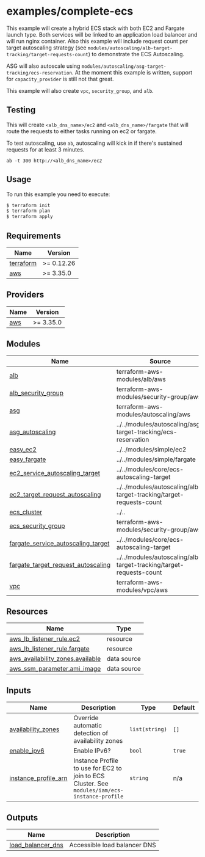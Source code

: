 # examples/complete-ecs

This example will create a hybrid ECS stack with both EC2 and Fargate launch type.
Both services will be linked to an application load balancer and will run nginx container.
Also this example will include request count per target autoscaling strategy (see `modules/autoscaling/alb-target-tracking/target-requests-count`) to demonstrate the ECS Autoscaling.

ASG will also autoscale using `modules/autoscaling/asg-target-tracking/ecs-reservation`.
At the moment this example is written, support for `capacity_provider` is still not that great.

This example will also create `vpc`, `security_group`, and `alb`.

## Testing
This will create `<alb_dns_name>/ec2` and `<alb_dns_name>/fargate` that will route the requests to either tasks running on ec2 or fargate.

To test autoscaling, use `ab`, autoscaling will kick in if there's sustained requests for at least 3 minutes.

`ab -t 300 http://<alb_dns_name>/ec2`

## Usage

To run this example you need to execute:

```bash
$ terraform init
$ terraform plan
$ terraform apply
```

<!-- BEGINNING OF PRE-COMMIT-TERRAFORM DOCS HOOK -->
## Requirements

| Name | Version |
|------|---------|
| <a name="requirement_terraform"></a> [terraform](#requirement\_terraform) | >= 0.12.26 |
| <a name="requirement_aws"></a> [aws](#requirement\_aws) | >= 3.35.0 |

## Providers

| Name | Version |
|------|---------|
| <a name="provider_aws"></a> [aws](#provider\_aws) | >= 3.35.0 |

## Modules

| Name | Source | Version |
|------|--------|---------|
| <a name="module_alb"></a> [alb](#module\_alb) | terraform-aws-modules/alb/aws | ~> 5 |
| <a name="module_alb_security_group"></a> [alb\_security\_group](#module\_alb\_security\_group) | terraform-aws-modules/security-group/aws | ~> 3 |
| <a name="module_asg"></a> [asg](#module\_asg) | terraform-aws-modules/autoscaling/aws | ~> 3.0 |
| <a name="module_asg_autoscaling"></a> [asg\_autoscaling](#module\_asg\_autoscaling) | ../../modules/autoscaling/asg-target-tracking/ecs-reservation |  |
| <a name="module_easy_ec2"></a> [easy\_ec2](#module\_easy\_ec2) | ../../modules/simple/ec2 |  |
| <a name="module_easy_fargate"></a> [easy\_fargate](#module\_easy\_fargate) | ../../modules/simple/fargate |  |
| <a name="module_ec2_service_autoscaling_target"></a> [ec2\_service\_autoscaling\_target](#module\_ec2\_service\_autoscaling\_target) | ../../modules/core/ecs-autoscaling-target |  |
| <a name="module_ec2_target_request_autoscaling"></a> [ec2\_target\_request\_autoscaling](#module\_ec2\_target\_request\_autoscaling) | ../../modules/autoscaling/alb-target-tracking/target-requests-count |  |
| <a name="module_ecs_cluster"></a> [ecs\_cluster](#module\_ecs\_cluster) | ../.. |  |
| <a name="module_ecs_security_group"></a> [ecs\_security\_group](#module\_ecs\_security\_group) | terraform-aws-modules/security-group/aws | ~> 3 |
| <a name="module_fargate_service_autoscaling_target"></a> [fargate\_service\_autoscaling\_target](#module\_fargate\_service\_autoscaling\_target) | ../../modules/core/ecs-autoscaling-target |  |
| <a name="module_fargate_target_request_autoscaling"></a> [fargate\_target\_request\_autoscaling](#module\_fargate\_target\_request\_autoscaling) | ../../modules/autoscaling/alb-target-tracking/target-requests-count |  |
| <a name="module_vpc"></a> [vpc](#module\_vpc) | terraform-aws-modules/vpc/aws | ~> 2 |

## Resources

| Name | Type |
|------|------|
| [aws_lb_listener_rule.ec2](https://registry.terraform.io/providers/hashicorp/aws/latest/docs/resources/lb_listener_rule) | resource |
| [aws_lb_listener_rule.fargate](https://registry.terraform.io/providers/hashicorp/aws/latest/docs/resources/lb_listener_rule) | resource |
| [aws_availability_zones.available](https://registry.terraform.io/providers/hashicorp/aws/latest/docs/data-sources/availability_zones) | data source |
| [aws_ssm_parameter.ami_image](https://registry.terraform.io/providers/hashicorp/aws/latest/docs/data-sources/ssm_parameter) | data source |

## Inputs

| Name | Description | Type | Default | Required |
|------|-------------|------|---------|:--------:|
| <a name="input_availability_zones"></a> [availability\_zones](#input\_availability\_zones) | Override automatic detection of availability zones | `list(string)` | `[]` | no |
| <a name="input_enable_ipv6"></a> [enable\_ipv6](#input\_enable\_ipv6) | Enable IPv6? | `bool` | `true` | no |
| <a name="input_instance_profile_arn"></a> [instance\_profile\_arn](#input\_instance\_profile\_arn) | Instance Profile to use for EC2 to join to ECS Cluster. See `modules/iam/ecs-instance-profile` | `string` | n/a | yes |

## Outputs

| Name | Description |
|------|-------------|
| <a name="output_load_balancer_dns"></a> [load\_balancer\_dns](#output\_load\_balancer\_dns) | Accessible load balancer DNS |
<!-- END OF PRE-COMMIT-TERRAFORM DOCS HOOK -->


